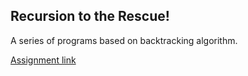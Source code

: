 ## Recursion to the Rescue!

A series of programs based on backtracking algorithm.

[Assignment link](https://web.stanford.edu/class/archive/cs/cs106x/cs106x.1192/assignments/recursionrescue.html)